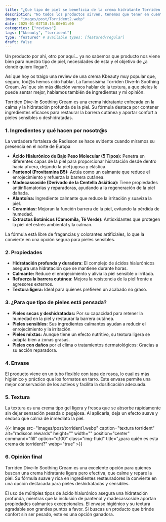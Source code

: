 ```yaml
---
title: "¿Qué tipo de piel se beneficia de la crema hidratante Torriden Dive-In Soothing?"
description: "No todos los productos sirven, tenemos que tener en cuenta necesidades, tipo de piel y que queremos mejorar. "
image: "images/post/Torrident2.webp"
date: 2025-01-02T18:16:00+01:00
categories: ["reviews"]
tags: ["kbeauty", "torrident"]
type: "featured" # available types: [featured/regular]
draft: false
---
```


Un producto por ahí, otro por aquí... ya no sabemos que producto nos viene bien para nuestro tipo de piel, necesidades de esta y el objetivo de ¿a dondé quiero llegar?. 

Así que hoy os traigo una review de una crema Kbeauty muy popular que, seguro, tod@s hemos oido hablar. La famosisima Torriden Dive-In Soothing Cream. Así que sin más dilación vamos hablar de la textura, a que pieles le puede sentar mejor, hablamos también de ingredientes y mi opinión. 

Torriden Dive-In Soothing Cream es una crema hidratante enfocada en la calma y la hidratación profunda de la piel. Su fórmula destaca por contener ingredientes eficaces para restaurar la barrera cutánea y aportar confort a pieles sensibles o deshidratadas.

### 1. Ingredientes y qué hacen por nosotr@s

La verdadera fortaleza de Radisson se hace evidente cuando miramos su presencia en el norte de Europa:

- **Ácido Hialurónico de Bajo Peso Molecular (5 Tipos):** Penetra en diferentes capas de la piel para proporcionar hidratación desde dentro hacia afuera, dejando la piel jugosa y elástica.
- **Pantenol (Provitamina B5):** Actúa como un calmante que reduce el enrojecimiento y refuerza la barrera cutánea.
- **Madecassoside (Derivado de la Centella Asiática):** Tiene propiedades antiinflamatorias y reparadoras, ayudando a la regeneración de la piel dañada.
- **Alantoína:** Ingrediente calmante que reduce la irritación y suaviza la piel.
- **Ceramidas:** Mejoran la función barrera de la piel, evitando la pérdida de humedad.
- **Extractos Botánicos (Camomila, Té Verde):** Antioxidantes que protegen la piel del estrés ambiental y la calman.


La fórmula está libre de fragancias y colorantes artificiales, lo que la convierte en una opción segura para pieles sensibles.

### 2. Propiedades

- **Hidratación profunda y duradera:** El complejo de ácidos hialurónicos asegura una hidratación que se mantiene durante horas.
- **Calmante:** Reduce el enrojecimiento y alivia la piel sensible o irritada.
- **Refuerza la barrera cutánea:** Mejora la resistencia de la piel frente a agresores externos.
- **Textura ligera:** Ideal para quienes prefieren un acabado no graso.

### 3. ¿Para que tipo de pieles está pensada?

- **Pieles secas y deshidratadas:** Por su capacidad para retener la humedad en la piel y restaurar la barrera cutánea.
- **Pieles sensibles:** Sus ingredientes calmantes ayudan a reducir el enrojecimiento y la irritación.
- **Pieles mixtas:** Aunque tiene un efecto nutritivo, su textura ligera se adapta bien a zonas grasas.
- **Pieles con daños** por el clima o tratamientos dermatológicos: Gracias a su acción reparadora.

### 4. Envase

El producto viene en un tubo flexible con tapa de rosca, lo cual es más higiénico y práctico que los formatos en tarro. Este envase permite una mejor conservación de los activos y facilita la dosificación adecuada.

### 5. Textura

La textura es una crema tipo gel ligera y fresca que se absorbe rápidamente sin dejar sensación pesada o pegajosa. Al aplicarla, deja un efecto suave y sedoso que calma de inmediato la piel.

{{< image src="images/post/torrident1.webp" caption="textura torrident" alt="radisson rewards" height="" width="" position="center" command="fill" option="q100" class="img-fluid" title="¿para quién es esta crema de torrident?" webp="true" >}}

### 6. Opinión final

Torriden Dive-In Soothing Cream es una excelente opción para quienes buscan una crema hidratante ligera pero efectiva, que calme y repare la piel. Su fórmula suave y rica en ingredientes restauradores la convierte en una opción destacada para pieles deshidratadas y sensibles.

El uso de múltiples tipos de ácido hialurónico asegura una hidratación profunda, mientras que la inclusión de pantenol y madecassoside aportan propiedades calmantes excepcionales. El envase higiénico y su textura agradable son grandes puntos a favor. Si buscas un producto que brinde confort sin ser pesado, este es una opción ganadora.
